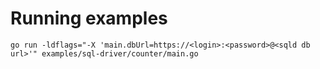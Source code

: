 # Running examples

```console
go run -ldflags="-X 'main.dbUrl=https://<login>:<password>@<sqld db url>'" examples/sql-driver/counter/main.go
```
